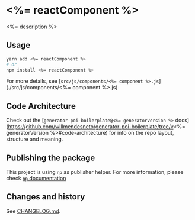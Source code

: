 # <%= reactComponent %> 

<%= description %>


## Usage

```bash
yarn add <%= reactComponent %>
# or 
npm install <%= reactComponent %>
```

For more details, see [`src/js/components/<%= component %>.js`](./src/js/components/<%= component %>.js)


## Code Architecture

Check out the [`generator-poi-boilerplate@<%= generatorVersion %>`
docs](https://github.com/willmendesneto/generator-poi-boilerplate/tree/v<%= generatorVersion %>#code-architecture)
for info on the repo layout, structure and meaning.


## Publishing the package

This project is using `np` as publisher helper. For more information, please check [`np` documentation](https://github.com/sindresorhus/np#readme)


## Changes and history

See [CHANGELOG.md](./CHANGELOG.md).
